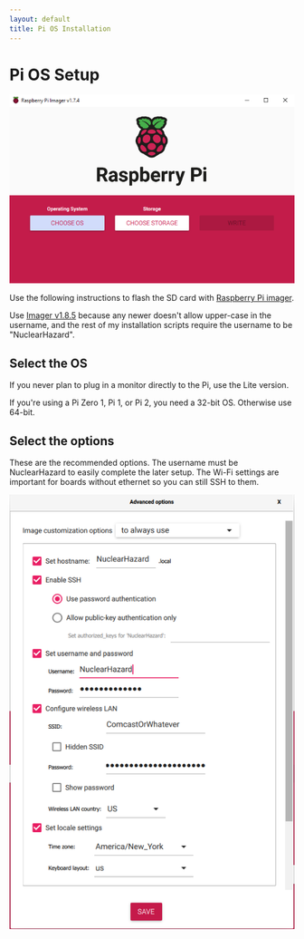 ```yaml
---
layout: default
title: Pi OS Installation
---
```


# Pi OS Setup

![Pi Imager](../images/pi_imager.PNG)

Use the following instructions to flash the SD card with <a href="https://www.raspberrypi.com/software/" target="_blank">Raspberry Pi imager</a>.

Use [Imager v1.8.5](https://github.com/raspberrypi/rpi-imager/releases/tag/v1.8.5) because any newer doesn't allow upper-case in the username, and the rest of my installation scripts require the username to be "NuclearHazard".

## Select the OS

If you never plan to plug in a monitor directly to the Pi, use the Lite version.

If you're using a Pi Zero 1, Pi 1, or Pi 2, you need a 32-bit OS. Otherwise use 64-bit.

## Select the options

These are the recommended options. The username must be NuclearHazard to easily complete the later setup. The Wi-Fi settings are important for boards without ethernet so you can still SSH to them.

![Options](../images/flashingoptions.PNG)